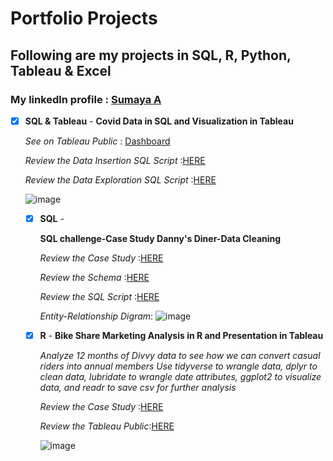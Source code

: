# Portfolio Projects 

## Following are my projects in SQL, R, Python, Tableau & Excel
### **My linkedln profile** : [Sumaya A](https://www.linkedin.com/in/sumaya-abdullathif)

- [x] **SQL & Tableau** -
     **Covid Data in SQL and Visualization in Tableau**
     
     *See on Tableau Public* : [Dashboard](https://public.tableau.com/app/profile/sumaya.abdullathif/viz/CovidDasboard_16760608598840/Dashboard1)
     
     *Review the Data Insertion SQL Script* :[HERE](https://github.com/Sumaya524/CovidProjects/blob/main/CovidQuery.sql) 
     
     *Review the Data Exploration SQL Script* :[HERE](https://github.com/Sumaya524/Tableau-Dashboard/blob/main/Covid%20TableauQuery.sql)
     
   ![image](https://user-images.githubusercontent.com/124743857/218828155-08f56645-3be4-48f3-94c9-d4eb2847442e.png)
      
  - [x] **SQL** -
  
       **SQL challenge-Case Study Danny's Diner-Data Cleaning**
         
       *Review the Case Study* :[HERE](https://github.com/Sumaya524/SQL-Challenge-Case-Study-1-Diner-danny-s)
          
       *Review the Schema* :[HERE](https://github.com/Sumaya524/SQL-Challenge-Case-Study-1-Diner-danny-s/blob/main/schema_sql.sql)
       
       *Review the SQL Script* :[HERE](https://github.com/Sumaya524/SQL-Challenge-Case-Study-1-Diner-danny-s/blob/main/sql_query.sql)
         
       *Entity-Relationship Digram*: ![image](https://user-images.githubusercontent.com/124743857/218839952-002787e2-3ff3-4c84-baab-8ef05a97e799.png)
            
            

            
        
   - [x] **R** -
       **Bike Share Marketing Analysis in R and Presentation in Tableau**
   
        *Analyze 12 months of Divvy data to see how we can convert casual riders into annual members*
        *Use tidyverse to wrangle data, dplyr to clean data, lubridate to wrangle date attributes, ggplot2 to visualize data, and readr to save csv for further analysis*
        
        *Review the Case Study* :[HERE](https://github.com/Sumaya524/Cyclistic-Bike-Share-Analyis---Google-Data-analyti/blob/main/cyclistic-bike-share-analyis-google-data-analyti.ipynb)
        
        *Review the Tableau Public*:[HERE](https://github.com/Sumaya524/Cyclistic-Bike-Share-Analyis---Google-Data-analyti/blob/main/Bike%20share.png)
        
        
        ![image](https://user-images.githubusercontent.com/124743857/218839484-3e82548a-1a5d-4e45-b08f-4f5b4ab8b178.png)

        
          
        
      
      
   
   
         
          
           
        
      
       
       
       
    


       
    








